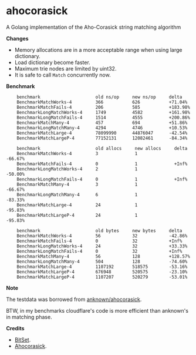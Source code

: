 ahocorasick
===========

A Golang implementation of the Aho-Corasick string matching algorithm

**Changes**

- Memory allocations are in a more acceptable range when using large dictionary.
- Load dictionary become faster.
- Maximum trie nodes are limited by uint32.
- It is safe to call `Match` concurrently now.

**Benchmark**

```
    benchmark                     old ns/op     new ns/op     delta
    BenchmarkMatchWorks-4         366           626           +71.04%
    BenchmarkMatchFails-4         206           585           +183.98%
    BenchmarkLongMatchWorks-4     1749          4582          +161.98%
    BenchmarkLongMatchFails-4     1514          4555          +200.86%
    BenchmarkMatchMany-4          457           694           +51.86%
    BenchmarkLongMatchMany-4      4294          4746          +10.53%
    BenchmarkMatchLarge-4         78099990      44876047      -42.54%
    BenchmarkMatchLargeP-4        77152131      12082461      -84.34%
    
    benchmark                     old allocs     new allocs     delta
    BenchmarkMatchWorks-4         3              1              -66.67%
    BenchmarkMatchFails-4         0              1              +Inf%
    BenchmarkLongMatchWorks-4     2              1              -50.00%
    BenchmarkLongMatchFails-4     0              1              +Inf%
    BenchmarkMatchMany-4          3              1              -66.67%
    BenchmarkLongMatchMany-4      6              1              -83.33%
    BenchmarkMatchLarge-4         24             1              -95.83%
    BenchmarkMatchLargeP-4        24             1              -95.83%
    
    benchmark                     old bytes     new bytes     delta
    BenchmarkMatchWorks-4         56            32            -42.86%
    BenchmarkMatchFails-4         0             32            +Inf%
    BenchmarkLongMatchWorks-4     24            32            +33.33%
    BenchmarkLongMatchFails-4     0             32            +Inf%
    BenchmarkMatchMany-4          56            128           +128.57%
    BenchmarkLongMatchMany-4      504           128           -74.60%
    BenchmarkMatchLarge-4         1107192       518575        -53.16%
    BenchmarkMatchLargeP-4        676948        520575        -23.10%
    BenchmarkMatchLargeP-4        1107207       520279        -53.01%
```

**Note**

The testdata was borrowed from [anknown/ahocorasick](https://github.com/anknown/ahocorasick).

BTW, in my benchmarks cloudflare's code is more efficient than anknown's in matching phase.

**Credits**

- [BitSet](https://github.com/willf/bitset).
- [Ahocorasick](https://github.com/cloudflare/ahocorasick).
